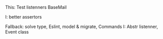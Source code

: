This: 
Test listenners
BaseMail

I: better assertors

Fallback: solve type, Eslint, model & migrate, Commands
I: Abstr listenner, Event class